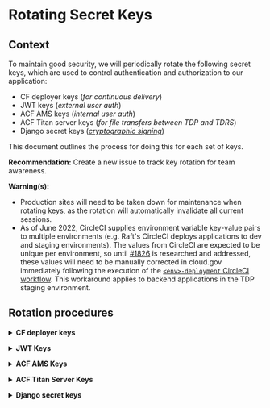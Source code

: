 # Rotating Secret Keys

## Context

To maintain good security, we will periodically rotate the following secret keys, which are used to control authentication and authorization to our application:
- CF deployer keys (_for continuous delivery_)
- JWT keys (_external user auth_)
- ACF AMS keys (_internal user auth_)
- ACF Titan server keys (_for file transfers between TDP and TDRS_)
- Django secret keys ([_cryptographic signing_](https://docs.djangoproject.com/en/4.0/topics/signing/#module-django.core.signing))

This document outlines the process for doing this for each set of keys. 

**Recommendation:** Create a new issue to track key rotation for team awareness.

**Warning(s):** 
- Production sites will need to be taken down for maintenance when rotating keys, as the rotation will automatically invalidate all current sessions.
- As of June 2022, CircleCI supplies environment variable key-value pairs to multiple environments (e.g. Raft's CircleCI deploys applications to dev and staging environments). The values from CircleCI are expected to be unique per environment, so until [#1826](https://github.com/raft-tech/TANF-app/issues/1826) is researched and addressed, these values will need to be manually corrected in cloud.gov immediately following the execution of the [`<env>-deployment` CircleCI workflow](../../.circleci/config.yml). This workaround applies to backend applications in the TDP staging environment. 

## Rotation procedures

**<details><summary>CF deployer keys</summary>**
There are unique cloud foundry (CF) credentials for each cloud.gov space (`tanf-dev`, `tanf-staging`, `tanf-prod`) for deployments. These are stored in the `tanf-keys` service instance in cloud.gov. The steps below should be followed to rotate the credentials for the relevant space(s). **Note**: `<ENV>` := `DEV`, `STAGING`, or `PROD`.

0. verify existing credentials for `deployer` key in `tanf-keys` service instance (these are the values for `CF_USERNAME_<ENV>` and `CF_PASSWORD_<ENV>` in circleci project settings

```
# target env space
cf target -o hhs-acf-ofa -s tanf-<env>

# verify deployment credentials
cf service-key tanf-keys deployer
```

1. remove the current username associated the the `deployer` `tanf-key`  service instance from cloud.gov space (this is the same value as `CF_USERNAME_<env>` ). This task can also be done from the dashboard.

```
cf delete-user <<insert USERNAME value for deployer key>>
```


2. delete the `deployer` service key associated with `tanf-keys` service instance ([reference](https://docs.cloudfoundry.org/devguide/services/service-keys.html))

```
# delete
cf delete-service-key tanf-keys deployer

# verify deletion
cf service-keys tanf-keys 
```

3. create new `deployer` service key within `tanf-keys` instance (reference link above)

```
cf create-service-key tanf-keys deployer
```

4. add username for newly generated `deployer` service key to space as a user to relevant space and assign as an org user and space developer. This task can also be done from the dashboard.

```
# add user
cf create-user <<insert USERNAME value for deployer key>>

# add as a user to org
cf set-org-role <<insert USERNAME value for deployer key>> hhs-acf-ofa OrgUser

# add as developer to prod space
cf set-space-role <<insert USERNAME value for deployer key>> hhs-acf-ofa tanf-prod SpaceDeveloper
```

5. Confirm that the new deployment credentials work in CircleCI (re-run deployment workflow after adding `CF_USERNAME_<env>` and `CF_PASSWORD_<env>` back to CircleCI with rotated values) 


</details>

**<details><summary>JWT Keys</summary>**

#### The following steps are applicable for **lower environments (dev and staging) _only_**. See [here](#Production-Environment) for prod environment procedure. 
    
### 1. Generate New Keys

In your Mac terminal (or bash terminal in Windows), enter the following command:
```bash=
yes 'XX' | openssl req -nodes -x509 -days 100 -newkey rsa:4096 -keyout jwtRS256prv.pem -out jwtRS256pub.crt
```

You can now check the contents of your keys with these commands
```bash=
cat jwtRS256prv.pem
# returns private key
cat jwtRS256pub.crt
# returns public key
```

### 2. Base64 Encode Private Key

We use Base64 Encoded Private Keys to make it easier to save to cloud environments and local `.env` files.

```bash
openssl enc -base64 -in jwtRS256prv.pem -out jwtRS256prv.pem.base64

cat jwtRS256prv.pem.base64
```

NOTE: Linux users must disable line wrapping by adding the argument `-w 0` to get a properly formatted one-line value.
```bash
cat jwtRS256prv.pem | base64 -w 0 > jwtRS256prv.pem.base64
cat jwtRS256prv.pem.base64
```

### 3. Copy Keys

#### Dev Environments
1. Distribute the private key to development staff securely to copy to `.env` files as the value for key `JWT_KEY`
2. Update the environment variables `JWT_KEY` with the base64-encoded private key and `JWT_CERT`  in cloud.gov backend development and staging environments
```
cf set-env $cgbackendappname JWT_KEY $JWT_KEY_VALUE
cf set-env $cgbackendappname JWT_CERT "$JWT_CERT_VALUE\
> _IS_TYPICALLY_\
>MULTILINE"
```
3. Login to the [Login.gov Sandbox](https://dashboard.int.identitysandbox.gov/) and verify the values are updated across all environments (4 dev + 2 staging)

**Note:** Login.gov requires the key to be uploaded in PEM format, which is the format we produced in the `jwtRS256pub.crt` file.

![pem_upload](https://user-images.githubusercontent.com/1181427/114887693-ae6eef00-9dd6-11eb-98cc-2de3f061337a.png)

#### Staging Environments
**Note** _Please generate a separate set of keys for the staging environments._
The steps here will be the same as development but you will need to generate a separate key-value pair and upload them to the separate app listing in Login.gov's dashboard as linked above.

#### CI/CD Environment
1. Distribute the private key to development staff securely to copy to `.env` 
2. Update the variables `JWT_KEY` and `JWT_CERT_TEST` in CircleCI with the new keypair.

### Production Environment
**Note:** Please generate a separate set of keys for the Production environment.The steps here will be the same as development but you will need to generate a separate key-value pair and upload them to the separate app listing in Login.gov's dashboard as linked above.

Production environment key generation, change requests, and distribution will be handled by Government-authorized personnel with Government computers and PIV access (e.g. TDP sys admins)
1. Copy the private key to cloud.gov backend environment variable `JWT_KEY`
2. Copy the public key to the login.gov production environment
3. _In order for the key change to take effect, a change request must be submitted to the [login.gov support portal](https://logingov.zendesk.com/). These requests can take approx. 2 weeks to be completed._

**References** 
- More information on `openssl` can be found at [openssl.org](https://www.openssl.org/docs/manmaster/man1/openssl.html)
</details>

**<details><summary>ACF AMS Keys</summary>**
The ACF OCIO Ops team manages these credentials for all environments (dev, staging, and prod), so we will need to submit a service request ticket whenever we need keys rotated. 

Service requests tickets must be submitted by Government-authorized personnel with Government computers and PIV access (e.g. Raft tech lead for lower environments and TDP sys admins for production environment). Please follow the procedures below:

1. Submit request tickets from government-issued email address and use the email template located on **page 2** of [this document.](https://hhsgov.sharepoint.com/:w:/r/sites/TANFDataPortalOFA/Shared%20Documents/compliance/Authentication%20%26%20Authorization/ACF%20AMS%20docs/OCIO%20OPERATIONS%20REQUEST%20TEMPLATES.docx?d=w5332585c1ecf49a4aeda17674f687154&csf=1&web=1&e=aQyIPz) cc OFA tech lead on lower environment requests. 
2. Update environment variables in CircleCI and relevant cloud.gov backend applications after ticket completed by OCIO. [Restage applications](https://cloud.gov/docs/deployment/app-maintenance/#restaging-your-app).
</details>

**<details><summary>ACF Titan Server Keys</summary>**
The ACF OCIO Ops team manages these credentials for all environments (dev, staging, and prod), so we will need to submit a service request ticket whenever we need keys rotated. 

Service requests tickets must be submitted by Government-authorized personnel with Government computers and PIV access (e.g. Raft tech lead for lower environments and TDP sys admins for production environment). Please follow the procedures below:

1. Generate new public/private key pair

Below is an example of how to generate new titan public/private key pair from _Git BASH for Windows_. Two files called `filename_where_newtitan_keypair_saved` are created: one is the _private_ key and the other is a _public_ key (the latter is saved with a _.pub_ extention).
(note: the info below is not associated with any real keys)

```
$ ssh-keygen -t rsa -b 4096
Generating public/private rsa key pair.

Enter file in which to save the key (/c/Users/username/.ssh/id_rsa): filename_where_newtitan_keypair_saved

Enter passphrase (empty for no passphrase):

Enter same passphrase again:

Your identification has been saved in filename_where_newtitan_keypair_saved

Your public key has been saved in filename_where_newtitan_keypair_saved.pub

The key fingerprint is:
SHA256:BY6Nl0hCjIrI9yZMBGH2vbDFLCTq2DsFQXQTmLydwjI 

The key's randomart image is:
+---[RSA 4096]----+
| X*B*.. .        |
|+ O+=+ * o       |
|=oo* *+ = .      |
|Eo++B .. .       |
|.+=oo.  S        |
|   = o           |
|  o o            |
|   .             |
|                 |
+----[SHA256]-----+
```

2. Submit request tickets from government-issued email address and use the email template located on **page 2** of [this document.](https://hhsgov.sharepoint.com/:w:/r/sites/TANFDataPortalOFA/Shared%20Documents/compliance/Authentication%20%26%20Authorization/ACF%20AMS%20docs/OCIO%20OPERATIONS%20REQUEST%20TEMPLATES.docx?d=w5332585c1ecf49a4aeda17674f687154&csf=1&web=1&e=aQyIPz) cc OFA tech lead on lower environment requests. 

The request should include:
- the titan service account name (i.e. `tanfdp` for prod; `tanfdpdev` for dev/staging) 
- the newly generated public key from `filename_where_newtitan_keypair_saved.pub`

3. When OCIO confirms that the change has been made, add the private key from `filename_where_newtitan_keypair_saved` to CircleCI as an environment variable. The variable name is `ACFTITAN_KEY`. **Please note**: the value needs must be edited before adding to CircleCI. It should be a one-line string with underscores ("_") replacing the spaces at the end of every line. See example below:

```
-----BEGIN OPENSSH PRIVATE KEY-----_somehashvalue__-----END OPENSSH PRIVATE KEY-----
```

4. Re-run the deployment workflow from CircleCI and confirm that the updated key value pair has been added to the relevant cloud.gov backend application.
</details>

**<details><summary>Django secret keys</summary>**

`DJANGO_SECRET_KEY` is dynamically generated since [#1151](https://github.com/raft-tech/TANF-app/pull/1151), so all that needs to be done to rotate this key in any environment is to re-run the relevant environment's deployment workflow in CircleCI. These are as follows:
- dev environment workflow (`dev-deployment`) is run from CircleCI for _raft-tech/TANF-app_. 
- staging environment workflow (`staging-deployment`) is run from CircleCI for _raft-tech/TANF-app_  via `deploy-develop`.
- staging environment workflow  (`staging-deployment`) is run from CircleCI for _HHS/TANF-app_ via `deploy-staging`.
- prod environment workflow (`production-deployment`) is run from CircleCI for _HHS/TANF-app_.     
</details>